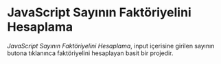 # JavaScript Sayının Faktöriyelini Hesaplama

*JavaScript Sayının Faktöriyelini Hesaplama*, input içerisine girilen sayının butona tıklanınca faktöriyelini hesaplayan basit bir projedir.